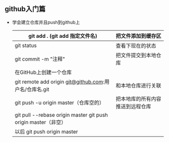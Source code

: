 ## github入门篇

- 学会建立仓库并且push到github上

   | git add . (git add 指定文件名)                               | 把文件添加到缓存区               |
   | ------------------------------------------------------------ | -------------------------------- |
   | git status                                                   | 查看下现在的状态                 |
   | git commit -m "注释"                                         | 把文件提交到本地仓库             |
   | 在GitHub上创建一个仓库                                       |                                  |
   | git remote add origin git@github.com:用户名/仓库名.git       | 和本地仓库进行关联               |
   | git push -u origin master（仓库空的）                        | 把本地库的所有内容推送到远程仓库 |
   | git pull --rebase origin master     git push origin master（非空） |                                  |
  | 以后 git push origin master                                  |                                  |